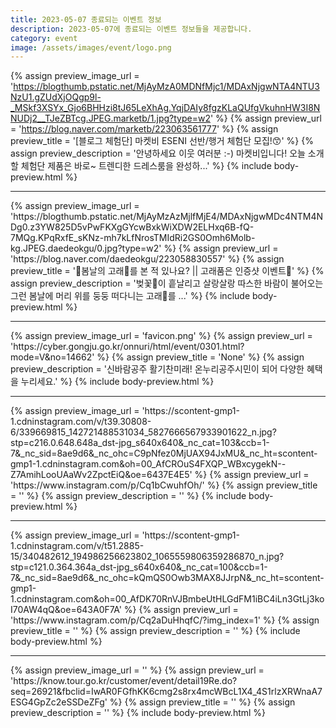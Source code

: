 ```yaml
---
title: 2023-05-07 종료되는 이벤트 정보
description: 2023-05-07에 종료되는 이벤트 정보들을 제공합니다.
category: event
image: /assets/images/event/logo.png
---
```

{% assign preview_image_url = 'https://blogthumb.pstatic.net/MjAyMzA0MDNfMjc1/MDAxNjgwNTA4NTU3NzU1.gZUdXjOQgp9l-_MSkf3XSYx_Gjo6BHHzi8tJ65LeXhAg.YqjDAIy8fgzKLaQUfgVkuhnHW3I8NNUDj2__TJeZBTcg.JPEG.marketb/1.jpg?type=w2' %}
{% assign preview_url = 'https://blog.naver.com/marketb/223063561777' %}
{% assign preview_title = '[블로그 체험단] 마켓비 ESENI 선반/행거 체험단 모집!😙' %}
{% assign preview_description = '안녕하세요 이웃 여러분 :-) 마켓비입니다! 오늘 소개할 체험단 제품은 바로~ 트렌디한 드레스룸을 완성하...' %}
{% include body-preview.html %}
<hr>{% assign preview_image_url = 'https://blogthumb.pstatic.net/MjAyMzAzMjlfMjE4/MDAxNjgwMDc4NTM4NDg0.z3YW825D5vPwFKXgGYcwBxkWiXDW2ELHxq6B-fQ-7MQg.KPqRxfE_sKNz-mh7kLfNrosTMIdRi2GS0Omh6Molb-kg.JPEG.daedeokgu/0.jpg?type=w2' %}
{% assign preview_url = 'https://blog.naver.com/daedeokgu/223058830557' %}
{% assign preview_title = '🌸봄날의 고래🐳를 본 적 있나요?  || 고래품은 인증샷 이벤트📸' %}
{% assign preview_description = '벚꽃🌸이 흩날리고 살랑살랑 따스한 바람이 불어오는 그런 봄날에 머리 위를 둥둥 떠다니는 고래🐳를 ...' %}
{% include body-preview.html %}
<hr>{% assign preview_image_url = 'favicon.png' %}
{% assign preview_url = 'https://cyber.gongju.go.kr/onnuri/html/event/0301.html?mode=V&no=14662' %}
{% assign preview_title = 'None' %}
{% assign preview_description = '신바람공주 활기찬미래! 온누리공주시민이 되어 다양한 혜택을 누리세요.' %}
{% include body-preview.html %}
<hr>{% assign preview_image_url = 'https://scontent-gmp1-1.cdninstagram.com/v/t39.30808-6/339669815_142721488531034_5827666567933901622_n.jpg?stp=c216.0.648.648a_dst-jpg_s640x640&amp;_nc_cat=103&amp;ccb=1-7&amp;_nc_sid=8ae9d6&amp;_nc_ohc=C9pNfez0MjUAX94JxMU&amp;_nc_ht=scontent-gmp1-1.cdninstagram.com&amp;oh=00_AfCROuS4FXQP_WBxcygekN--Z7AmihLooUAaWv2ZpctEiQ&amp;oe=6437E4E5' %}
{% assign preview_url = 'https://www.instagram.com/p/Cq1bCwuhfOh/' %}
{% assign preview_title = '' %}
{% assign preview_description = '' %}
{% include body-preview.html %}
<hr>{% assign preview_image_url = 'https://scontent-gmp1-1.cdninstagram.com/v/t51.2885-15/340482612_194986256623802_1065559806359286870_n.jpg?stp=c121.0.364.364a_dst-jpg_s640x640&amp;_nc_cat=100&amp;ccb=1-7&amp;_nc_sid=8ae9d6&amp;_nc_ohc=kQmQS0Owb3MAX8JJrpN&amp;_nc_ht=scontent-gmp1-1.cdninstagram.com&amp;oh=00_AfDK70RnVJBmbeUtHLGdFM1iBC4iLn3GtLj3koI70AW4qQ&amp;oe=643A0F7A' %}
{% assign preview_url = 'https://www.instagram.com/p/Cq2aDuHhqfC/?img_index=1' %}
{% assign preview_title = '' %}
{% assign preview_description = '' %}
{% include body-preview.html %}
<hr>{% assign preview_image_url = '' %}
{% assign preview_url = 'https://know.tour.go.kr/customer/event/detail19Re.do?seq=26921&fbclid=IwAR0FGfhKK6cmg2s8rx4mcWBcL1X4_4S1rlzXRWnaA7ESG4GpZc2eSSDeZFg' %}
{% assign preview_title = '' %}
{% assign preview_description = '' %}
{% include body-preview.html %}